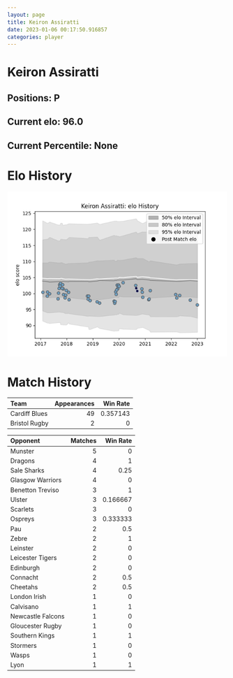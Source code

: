 ```yaml
---  
layout: page  
title: Keiron Assiratti  
date: 2023-01-06 00:17:50.916857  
categories: player  
---
```

# Keiron Assiratti

## Positions: P

## Current elo: 96.0

## Current Percentile: None

# Elo History


![elo history](history_KeironAssiratti.png)
# Match History


| Team          |   Appearances |   Win Rate |
|:--------------|--------------:|-----------:|
| Cardiff Blues |            49 |   0.357143 |
| Bristol Rugby |             2 |   0        |

| Opponent          |   Matches |   Win Rate |
|:------------------|----------:|-----------:|
| Munster           |         5 |   0        |
| Dragons           |         4 |   1        |
| Sale Sharks       |         4 |   0.25     |
| Glasgow Warriors  |         4 |   0        |
| Benetton Treviso  |         3 |   1        |
| Ulster            |         3 |   0.166667 |
| Scarlets          |         3 |   0        |
| Ospreys           |         3 |   0.333333 |
| Pau               |         2 |   0.5      |
| Zebre             |         2 |   1        |
| Leinster          |         2 |   0        |
| Leicester Tigers  |         2 |   0        |
| Edinburgh         |         2 |   0        |
| Connacht          |         2 |   0.5      |
| Cheetahs          |         2 |   0.5      |
| London Irish      |         1 |   0        |
| Calvisano         |         1 |   1        |
| Newcastle Falcons |         1 |   0        |
| Gloucester Rugby  |         1 |   0        |
| Southern Kings    |         1 |   1        |
| Stormers          |         1 |   0        |
| Wasps             |         1 |   0        |
| Lyon              |         1 |   1        |
